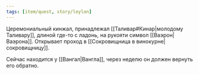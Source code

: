 ```yaml
---
tags: [item/quest, story/leylon]
---
```


Церемониальный кинжал, принадлежал [[Таливар#Кинар|молодому Таливару]], длиной где-то с ладонь, на рукояти символ [[Ваэрон|Ваэрона]]. Открывает проход в [[Сокровищница в винокурне|сокровищницу]].

Сейчас находится у [[Вангал|Вангла]], через неделю он должен вернуть его обратно.
